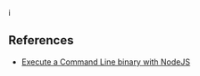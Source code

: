 i

## References

* [Execute a Command Line binary with NodeJS](https://stackoverflow.com/questions/20643470/execute-a-command-line-binary-with-node-js)